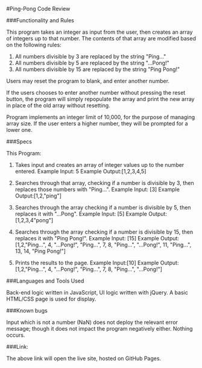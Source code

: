#Ping-Pong Code Review

###Functionality and Rules

This program takes an integer as input from the user, then creates an array of integers up to that number. The contents of that array are modified based on the following rules:
  1. All numbers divisible by 3 are replaced by the string "Ping..."
  2. All numbers divisible by 5 are replaced by the string "...Pong!"
  3. All numbers divisible by 15 are replaced by the string "Ping Pong!"

Users may reset the program to blank, and enter another number.

If the users chooses to enter another number without pressing the reset button, the program will simply repopulate the array and print the new array in place of the old array without resetting.

Program implements an integer limit of 10,000, for the purpose of managing array size.  If the user enters a higher number, they will be prompted for a lower one.

###Specs

This Program:

1. Takes input and creates an array of integer values up to the number entered.
    Example Input: 5
    Example Output:[1,2,3,4,5]

2. Searches through that array, checking if a number is divisible by 3, then replaces those numbers with "Ping...".
    Example Input: [3]
    Example Output:[1,2,"ping"]

3. Searches through the array checking if a number is divisible by 5, then replaces it with "...Pong".
    Example Input: [5]
    Example Output:[1,2,3,4"pong"]

4. Searches through the array checking if a number is divisible by 15, then replaces it with "Ping Pong!".
    Example Input: [15]
    Example Output:[1,2,"Ping...", 4, "...Pong!", "Ping...", 7, 8, "Ping...", "...Pong!", 11, "Ping...", 13, 14, "Ping Pong!"]

5. Prints the results to the page.
    Example Input:[10]
    Example Output: [1,2,"Ping...", 4, "...Pong!", "Ping...", 7, 8, "Ping...", "...Pong!"]


###Languages and Tools Used

Back-end logic written in JavaScript, UI logic written with jQuery.  A basic HTML/CSS page is used for display.

###Known bugs

Input which is not a number (NaN) does not deploy the relevant error message; though it does not impact the program negatively either.  Nothing occurs.

###Link:

The above link will open the live site, hosted on GitHub Pages.
